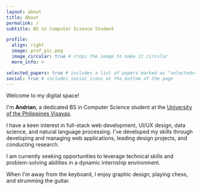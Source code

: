 ```yaml
---
layout: about
title: About
permalink: /
subtitle: BS in Computer Science Student

profile:
  align: right
  image: prof_pic.png
  image_circular: true # crops the image to make it circular
  more_info: >

selected_papers: true # includes a list of papers marked as "selected={true}"
social: true # includes social icons at the bottom of the page
---
```


Welcome to my digital space!

I'm **Andrian**, a dedicated BS in Computer Science student at the [University of the Philippines Visayas](https://www.upv.edu.ph/).

I have a keen interest in full-stack web development, UI/UX design, data science, and natural language processing. I’ve developed my skills through developing and managing web applications, leading design projects, and conducting research.

I am currently seeking opportunities to leverage technical skills and problem-solving abilities in a dynamic internship environment.

When I'm away from the keyboard, I enjoy graphic design, playing chess, and strumming the guitar.